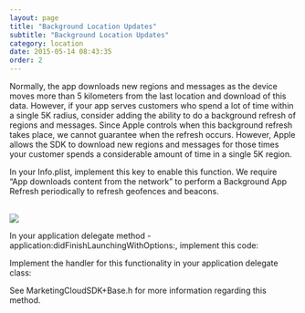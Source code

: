 ```yaml
---
layout: page
title: "Background Location Updates"
subtitle: "Background Location Updates"
category: location
date: 2015-05-14 08:43:35
order: 2
---
```


Normally, the app downloads new regions and messages as the device moves more than 5 kilometers from the last location and download of this data. However, if your app serves customers who spend a lot of time within a single 5K radius, consider adding the ability to do a background refresh of regions and messages. Since Apple controls when this background refresh takes place, we cannot guarantee when the refresh occurs. However, Apple allows the SDK to download new regions and messages for those times your customer spends a considerable amount of time in a single 5K region.

In your Info.plist, implement this key to enable this function. We require “App downloads content from the network” to perform a Background App Refresh periodically to refresh geofences and beacons.

<br/>
<img class="img-responsive" src="{{ site.baseurl }}/assets/background_modes_plist_entry.png" /><br/>

In your application delegate method -application:didFinishLaunchingWithOptions:, implement this code:
<script src="https://gist.github.com/afa07fda599677c7c0a026a984bfa6b7.js"></script>
<script src="https://gist.github.com/afaa7fda97d7a03bbe7e05eb6efb49de.js"></script>

Implement the handler for this functionality in your application delegate class:

<script src="https://gist.github.com/cf0b183c9b4a4159f2b9da3c86192b13.js"></script>
<script src="https://gist.github.com/b06bc514d446f8a4fd3200aac1b7e5c1.js"></script>

See MarketingCloudSDK+Base.h for more information regarding this method.
